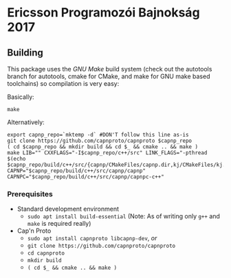 # Ericsson Programozói Bajnokság 2017
## Building
This package uses the _GNU Make_ build system
(check out the autotools branch for autotools, cmake for CMake, and make for GNU make based toolchains)
so compilation is very easy:

Basically:
```
make
```

Alternatively:
```
export capnp_repo=`mktemp -d` #DON'T follow this line as-is
git clone https://github.com/capnproto/capnproto $capnp_repo
( cd $capnp_repo && mkdir build && cd $_ && cmake .. && make )
make LIB="" CXXFLAGS="-I$capnp_repo/c++/src" LINK_FLAGS="-pthread $(echo $capnp_repo/build/c++/src/{capnp/CMakeFiles/capnp.dir,kj/CMakeFiles/kj.dir}/*.o)" CAPNP="$capnp_repo/build/c++/src/capnp/capnp" CAPNPC="$capnp_repo/build/c++/src/capnp/capnpc-c++"
```

### Prerequisites
- Standard development environment
	- `sudo apt install build-essential` (Note: As of writing only `g++` and `make` is required really)
- Cap'n Proto
	- `sudo apt install capnproto libcapnp-dev`, _or_
	- `git clone https://github.com/capnproto/capnproto`
	- `cd capnproto`
	- `mkdir build`
	- `( cd $_ && cmake .. && make )`
